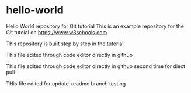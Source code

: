 # hello-world
Hello World repository for Git tutorial
This is an example repository for the Git tutoial on https://www.w3schools.com

This repository is built step by step in the tutorial.

This file edited through code editor directly in github 

This file edited through code editor directly in github second time for diect pull

THis file edited for update-readme branch testing
